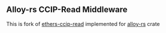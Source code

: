 ## Alloy-rs CCIP-Read Middleware

This is fork of [ethers-ccip-read](https://github.com/ensdomains/ethers-ccip-read) implemented for [alloy-rs](https://alloy.rs) crate

